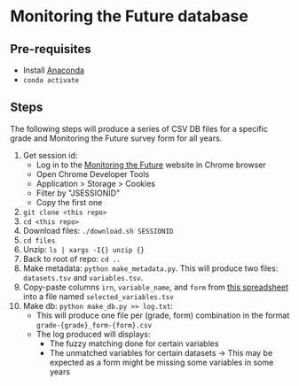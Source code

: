 # Monitoring the Future database

## Pre-requisites

* Install [Anaconda](https://www.anaconda.com/products/distribution)
* `conda activate`

## Steps

The following steps will produce a series of CSV DB files for a specific grade and Monitoring the Future survey form for all years.

1. Get session id: 
    * Log in to the [Monitoring the Future](https://www.icpsr.umich.edu/web/NAHDAP/series/35) website in Chrome browser
    * Open Chrome Developer Tools 
    * Application > Storage > Cookies
    * Filter by "JSESSIONID"
    * Copy the first one
2. `git clone <this repo>`
3. `cd <this repo>`
4. Download files: `./download.sh SESSIONID`
5. `cd files`
6. Unzip: `ls | xargs -I{} unzip {}`
7. Back to root of repo: `cd ..`
8. Make metadata: `python make_metadata.py`. This will produce two files: `datasets.tsv` and `variables.tsv`.
9. Copy-paste columns `irn`, `variable_name`, and `form` from [this spreadsheet](https://docs.google.com/spreadsheets/d/1z-RUnXtbaFWtZdznlrhjud41e6Iz74cBJaUh8nPrx8M/edit?usp=sharing) into a file named `selected_variables.tsv`
10. Make db: `python make_db.py >> log.txt`:
    * This will produce one file per (grade, form) combination in the format `grade-{grade}_form-{form}.csv`
    * The log produced will displays:
        * The fuzzy matching done for certain variables
        * The unmatched variables for certain datasets -> This may be expected as a form might be missing some variables in some years